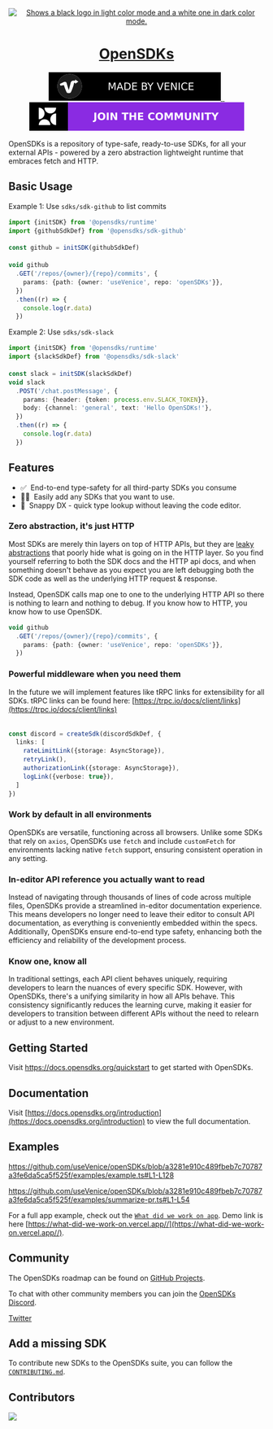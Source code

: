 <p align="center">
  <a href="https://opensdks.org">
    <picture>
      <source media="(prefers-color-scheme: dark)" srcset="website/public/logo-dark.png">
      <source media="(prefers-color-scheme: light)" srcset="website/public/logo-light.png">
      <img alt="Shows a black logo in light color mode and a white one in dark color mode." src="https://avatars.githubusercontent.com/u/51786539?v=4">
    </picture>
    <h1 align="center">OpenSDKs</h1>
  </a>
</p>

<p align="center">
  <a aria-label="Venice logo" href="https://venice.is">
    <img src="website/public/made-by-venice.svg">
  </a>
  <a aria-label="NPM version" href="https://www.npmjs.com/package/@opensdks/core">
    <img alt="" src="https://img.shields.io/npm/v/next.svg?style=for-the-badge&labelColor=000000">
  </a>
  <a aria-label="License" href="https://github.com/vercel/next.js/blob/canary/license.md">
    <img alt="" src="https://img.shields.io/npm/l/next.svg?style=for-the-badge&labelColor=000000">
  </a>
  <a aria-label="Join the community on GitHub" href="https://github.com/orgs/useVenice/projects/2">
    <img alt="" src="website/public/join-the-community.svg">
  </a>
</p>

OpenSDKs is a repository of type-safe, ready-to-use SDKs, for all your external APIs - powered by a zero abstraction lightweight runtime that embraces fetch and HTTP.

## Basic Usage

Example 1: Use `sdks/sdk-github` to list commits
```typescript
import {initSDK} from '@opensdks/runtime'
import {githubSdkDef} from '@opensdks/sdk-github'

const github = initSDK(githubSdkDef)

void github
  .GET('/repos/{owner}/{repo}/commits', {
    params: {path: {owner: 'useVenice', repo: 'openSDKs'}},
  })
  .then((r) => {
    console.log(r.data)
  })
```
Example 2: Use `sdks/sdk-slack`

```typescript
import {initSDK} from '@opensdks/runtime'
import {slackSdkDef} from '@opensdks/sdk-slack'

const slack = initSDK(slackSdkDef)
void slack
  .POST('/chat.postMessage', {
    params: {header: {token: process.env.SLACK_TOKEN}},
    body: {channel: 'general', text: 'Hello OpenSDKs!'},
  })
  .then((r) => {
    console.log(r.data)
  })
```


## Features

- ✅&nbsp; End-to-end type-safety for all third-party SDKs you consume
- 🧙‍♂️&nbsp; Easily add any SDKs that you want to use. 
- 🐎&nbsp; Snappy DX - quick type lookup without leaving the code editor. 

### Zero abstraction, it's just HTTP

Most SDKs are merely thin layers on top of HTTP APIs, but they are [leaky abstractions](https://www.joelonsoftware.com/2002/11/11/the-law-of-leaky-abstractions/) that poorly hide what is going on in the HTTP layer. So you find yourself referring to both the SDK docs and the HTTP api docs, and when something doesn't behave as you expect you are left debugging both the SDK code as well as the underlying HTTP request & response. 

Instead, OpenSDK calls map one to one to the underlying HTTP API so there is nothing to learn and nothing to debug. If you know how to HTTP, you know how to use OpenSDK. 

```typescript
void github
  .GET('/repos/{owner}/{repo}/commits', {
    params: {path: {owner: 'useVenice', repo: 'openSDKs'}},
  })
```

### Powerful middleware when you need them
In the future we will implement features like tRPC links for extensibility for all SDKs. tRPC links can
be found here: [https://trpc.io/docs/client/links](https://trpc.io/docs/client/links)
```ts

const discord = createSdk(discordSdkDef, {
  links: [
    rateLimitLink({storage: AsyncStorage}),
    retryLink(),
    authorizationLink({storage: AsyncStorage}),
    logLink({verbose: true}),
  ]
})
```

### Work by default in all environments

OpenSDKs are versatile, functioning across all browsers. Unlike some SDKs that rely on `axios`, OpenSDKs use `fetch` and include `customFetch` for environments lacking native `fetch` support, ensuring consistent operation in any setting.


### In-editor API reference you actually want to read

Instead of navigating through thousands of lines of code across multiple files, OpenSDKs provide a streamlined in-editor documentation experience. This means developers no longer need to leave their editor to consult API documentation, as everything is conveniently embedded within the specs. Additionally, OpenSDKs ensure end-to-end type safety, enhancing both the efficiency and reliability of the development process.

### Know one, know all

In traditional settings, each API client behaves uniquely, requiring developers to learn the nuances of every specific SDK. However, with OpenSDKs, there's a unifying similarity in how all APIs behave. This consistency significantly reduces the learning curve, making it easier for developers to transition between different APIs without the need to relearn or adjust to a new environment.


## Getting Started

Visit <a aria-label="opensdks learn" href="https://docs.opensdks.org/quickstart">https://docs.opensdks.org/quickstart</a> to get started with OpenSDKs.

## Documentation

Visit [https://docs.opensdks.org/introduction](https://docs.opensdks.org/introduction) to view the full documentation.

## Examples

https://github.com/useVenice/openSDKs/blob/a3281e910c489fbeb7c70787a3fe6da5ca5f525f/examples/example.ts#L1-L128

https://github.com/useVenice/openSDKs/blob/a3281e910c489fbeb7c70787a3fe6da5ca5f525f/examples/summarize-pr.ts#L1-L54

For a full app example, check out the [`What did we work on app`](https://github.com/dosu-ai/what-did-we-work-on/). Demo link is here [https://what-did-we-work-on.vercel.app//](https://what-did-we-work-on.vercel.app//).

## Community

The OpenSDKs roadmap can be found on [GitHub Projects](https://github.com/orgs/useVenice/projects/2).

To chat with other community members you can join the [OpenSDKs Discord](https://discord.gg/6VNXagtqZK).

[Twitter](https://twitter.com/openSDKs)

## Add a missing SDK

To contribute new SDKs to the OpenSDKs suite, you can follow the [`CONTRIBUTING.md`](https://github.com/useVenice/openSDKs/blob/main/CONTRIBUTING.md).

## Contributors

<img src="https://contributors-img.web.app/image?repo=useVenice/openSDKs"/>
